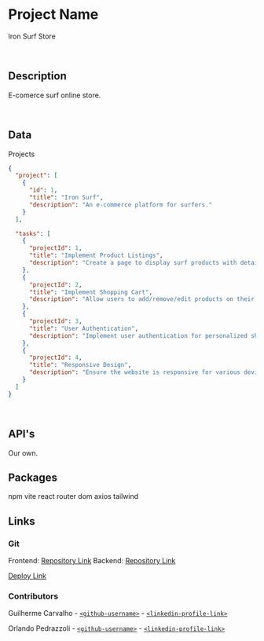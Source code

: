 # Project Name

Iron Surf Store

<br>

## Description

E-comerce surf online store.

<br>

## Data

Projects

```json
{
  "project": [
    {
      "id": 1,
      "title": "Iron Surf",
      "description": "An e-commerce platform for surfers."
    }
  ],

  "tasks": [
    {
      "projectId": 1,
      "title": "Implement Product Listings",
      "description": "Create a page to display surf products with details."
    },
    {
      "projectId": 2,
      "title": "Implement Shopping Cart",
      "description": "Allow users to add/remove/edit products on their cart and proceed to checkout."
    },
    {
      "projectId": 3,
      "title": "User Authentication",
      "description": "Implement user authentication for personalized shopping experiences."
    },
    {
      "projectId": 4,
      "title": "Responsive Design",
      "description": "Ensure the website is responsive for various devices and screen sizes."
    }
  ]
}
```

<br>

## API's

Our own.
<br>

## Packages

npm vite
react router dom
axios
tailwind
<br>

## Links

### Git

Frontend: [Repository Link](https://github.com/UltraPotatoCoder/IronSurfStore.git)
Backend: [Repository Link]()

[Deploy Link]()

### Contributors

Guilherme Carvalho - [`<github-username>`](https://github.com/UltraPotatoCoder) - [`<linkedin-profile-link>`](https://www.linkedin.com/in/guilherme-carvalho-0a3019270/)

Orlando Pedrazzoli - [`<github-username>`](https://github.com/Orlando-Pedrazzoli) - [`<linkedin-profile-link>`](https://www.linkedin.com/in/orlandopedrazzoli/)
